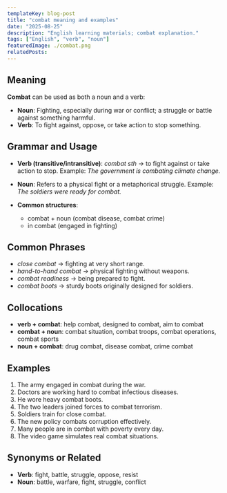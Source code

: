 ```yaml
---
templateKey: blog-post
title: "combat meaning and examples"
date: "2025-08-25"
description: "English learning materials; combat explanation."
tags: ["English", "verb", "noun"]
featuredImage: ./combat.png
relatedPosts:
---
```


## Meaning

**Combat** can be used as both a noun and a verb:

- **Noun**: Fighting, especially during war or conflict; a struggle or battle against something harmful.
- **Verb**: To fight against, oppose, or take action to stop something.

## Grammar and Usage

- **Verb (transitive/intransitive)**: _combat sth_ → to fight against or take action to stop.
  Example: _The government is combating climate change._

- **Noun**: Refers to a physical fight or a metaphorical struggle.
  Example: _The soldiers were ready for combat._

- **Common structures**:

  - combat + noun (combat disease, combat crime)
  - in combat (engaged in fighting)

## Common Phrases

- _close combat_ → fighting at very short range.
- _hand-to-hand combat_ → physical fighting without weapons.
- _combat readiness_ → being prepared to fight.
- _combat boots_ → sturdy boots originally designed for soldiers.

## Collocations

- **verb + combat**: help combat, designed to combat, aim to combat
- **combat + noun**: combat situation, combat troops, combat operations, combat sports
- **noun + combat**: drug combat, disease combat, crime combat

## Examples

1. The army engaged in combat during the war.
2. Doctors are working hard to combat infectious diseases.
3. He wore heavy combat boots.
4. The two leaders joined forces to combat terrorism.
5. Soldiers train for close combat.
6. The new policy combats corruption effectively.
7. Many people are in combat with poverty every day.
8. The video game simulates real combat situations.

## Synonyms or Related

- **Verb**: fight, battle, struggle, oppose, resist
- **Noun**: battle, warfare, fight, struggle, conflict
